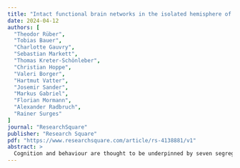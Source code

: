 ```yaml
---
title: "Intact functional brain networks in the isolated hemisphere of people after hemispherotomy"
date: 2024-04-12
authors: [
  "Theodor Rüber",
  "Tobias Bauer",
  "Charlotte Gauvry",
  "Sebastian Markett",
  "Thomas Kreter-Schönleber",
  "Christian Hoppe",
  "Valeri Borger",
  "Hartmut Vatter",
  "Josemir Sander",
  "Markus Gabriel",
  "Florian Mormann",
  "Alexander Radbruch",
  "Rainer Surges"
]
journal: "ResearchSquare"
publisher: "Research Square"
pdf: "https://www.researchsquare.com/article/rs-4138881/v1"
abstract: >
  Cognition and behaviour are thought to be underpinned by seven segregated brain networks, whose tasks range from the sensory role of the visual network to intrinsic mental processes such as consciousness carried out by the default-mode network. However, it is unclear whether functional integrity of these networks is retained when the brain is devoid of external inputs. Here we investigate the functional organisation of individual brain hemispheres in individuals having undergone hemispherotomy (HT) due to pharmacoresistant epilepsy. Although this procedure results in one hemisphere being isolated from the rest of the nervous system, we find that the functional organisation of the seven macroscale networks is retained in the isolated hemisphere, including the default-mode network. However, both isolated and connected hemispheres have a lower degree of network segregation after HT, compared to healthy brains. Our results indicate that isolated hemispheres preserve functional integrity, thereby instigating inquiries into their cognitive capacities and their potential to be “islands of awareness”.
---
```


